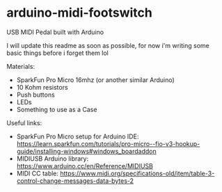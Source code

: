 # arduino-midi-footswitch
USB MIDI Pedal built with Arduino

I will update this readme as soon as possible, for now i'm writing some basic things before i forget them lol

Materials:
- SparkFun Pro Micro 16mhz (or another similar Arduino)
- 10 Kohm resistors
- Push buttons
- LEDs
- Something to use as a Case

Useful links:
- SparkFun Pro Micro setup for Arduino IDE: https://learn.sparkfun.com/tutorials/pro-micro--fio-v3-hookup-guide/installing-windows#windows_boardaddon
- MIDIUSB Arduino library: https://www.arduino.cc/en/Reference/MIDIUSB
- MIDI CC table: https://www.midi.org/specifications-old/item/table-3-control-change-messages-data-bytes-2
